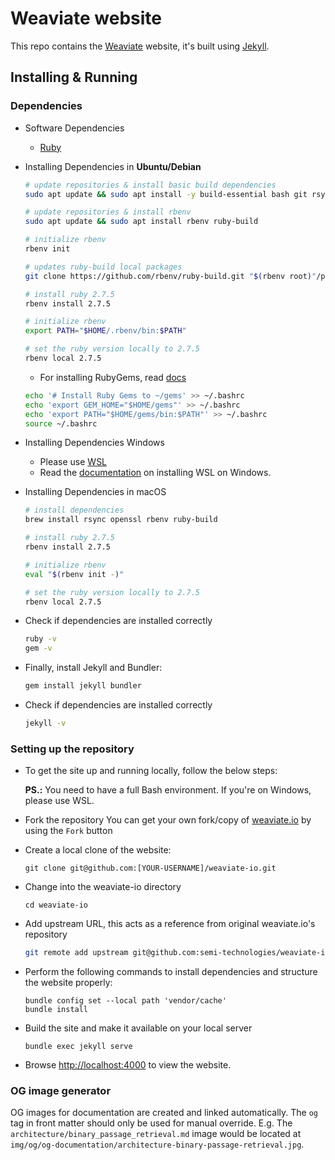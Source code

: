 # Weaviate website

This repo contains the [Weaviate](https://weaviate.io) website, it's built using [Jekyll](https://jekyllrb.com/).

## Installing & Running

### Dependencies

- Software Dependencies
  - [Ruby](https://www.ruby-lang.org/en/documentation/installation/)

- Installing Dependencies in **Ubuntu/Debian**
  ```bash
  # update repositories & install basic build dependencies
  sudo apt update && sudo apt install -y build-essential bash git rsync

  # update repositories & install rbenv
  sudo apt update && sudo apt install rbenv ruby-build

  # initialize rbenv
  rbenv init

  # updates ruby-build local packages
  git clone https://github.com/rbenv/ruby-build.git "$(rbenv root)"/plugins/ruby-build

  # install ruby 2.7.5
  rbenv install 2.7.5

  # initialize rbenv
  export PATH="$HOME/.rbenv/bin:$PATH"

  # set the ruby version locally to 2.7.5
  rbenv local 2.7.5
  ```
  - For installing RubyGems, read [docs](https://jekyllrb.com/docs/installation/ubuntu/)
  ```bash
  echo '# Install Ruby Gems to ~/gems' >> ~/.bashrc
  echo 'export GEM_HOME="$HOME/gems"' >> ~/.bashrc
  echo 'export PATH="$HOME/gems/bin:$PATH"' >> ~/.bashrc
  source ~/.bashrc
  ```

- Installing Dependencies Windows
  - Please use [WSL](https://docs.microsoft.com/en-us/windows/wsl/)
  - Read the [documentation](https://docs.microsoft.com/en-us/windows/wsl/install) on installing WSL on Windows.

- Installing Dependencies in macOS
  ```bash
  # install dependencies
  brew install rsync openssl rbenv ruby-build

  # install ruby 2.7.5
  rbenv install 2.7.5

  # initialize rbenv
  eval "$(rbenv init -)"

  # set the ruby version locally to 2.7.5
  rbenv local 2.7.5
  ```

- Check if dependencies are installed correctly
  ```bash
  ruby -v
  gem -v
  ```

- Finally, install Jekyll and Bundler:
  ```bash
  gem install jekyll bundler
  ```

- Check if dependencies are installed correctly
  ```bash
  jekyll -v
  ```
### Setting up the repository
  
- To get the site up and running locally, follow the below steps:

  **PS.:** You need to have a full Bash environment. If you're on Windows, please use WSL.

- Fork the repository
  You can get your own fork/copy of [weaviate.io](https://github.com/semi-technologies/weaviate-io) by using the `Fork` button

- Create a local clone of the website:
  ```
  git clone git@github.com:[YOUR-USERNAME]/weaviate-io.git
  ```
- Change into the weaviate-io directory
  ```
  cd weaviate-io
  ```
- Add upstream URL, this acts as a reference from original weaviate.io's repository
  ```bash
  git remote add upstream git@github.com:semi-technologies/weaviate-io.git
  ```
- Perform the following commands to install dependencies and structure the website properly:
  ```
  bundle config set --local path 'vendor/cache'
  bundle install
  ```
- Build the site and make it available on your local server
  ```
  bundle exec jekyll serve
  ```
- Browse [http://localhost:4000](http://localhost:4000) to view the website.

### OG image generator

OG images for documentation are created and linked automatically. The `og` tag in 
front matter should only be used for manual override. E.g. The `architecture/binary_passage_retrieval.md` image
would be located at `img/og/og-documentation/architecture-binary-passage-retrieval.jpg`.